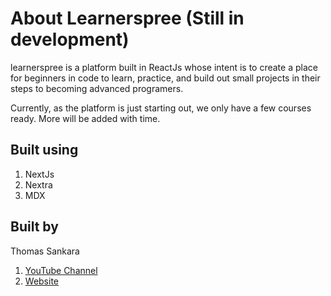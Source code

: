 # About Learnerspree (Still in development)

learnerspree is a platform built in ReactJs whose intent is to create a place for beginners in code to learn, practice, and build out small projects in their steps to becoming advanced programers.

Currently, as the platform is just starting out, we only have a few courses ready. More will be added with time.

## Built using

1. NextJs
2. Nextra
3. MDX

## Built by

Thomas Sankara

1. [YouTube Channel](https://youtube.com/tsbsankara)
2. [Website](https://tsbsankara.com)

